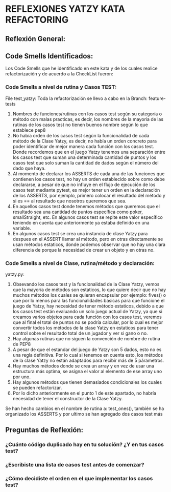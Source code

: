 # REFLEXIONES YATZY KATA REFACTORING

## Reflexión General:

## Code Smells Identificados:
Los Code Smells que he identificado en este kata y de los cuales realice refactorización y de acuerdo a la CheckList fueron:

### Code Smells a nivel de rutina y Casos TEST:
File test_yatzy: Toda la refactorización se llevo a cabo en la Branch: feature-tests
1. Nombres de funciones/rutinas con los casos test según su categoría o método con malas practicas, es decir, los nombres de la mayoria de las rutinas de los casos test no tienen buenos nombre según lo que establece pep8
2. No había orden de los casos test según la funcionalidad de cada método de la Clase Yatzy, es decir, no había un orden concreto para poder identificar de mejor manera cada función con los casos test. Donde recordemos que en el juego Yatzy tenemos una separación entre los casos test que suman una determinada cantidad de puntos y los casos test que solo suman la cantidad de dados según el número del dado que haya.
3. Al momento de declarar los ASSERTS de cada una de las funciones que contienen los casos test, no hay un orden establecido sobre como debe declararse, a pesar de que no influye en el flujo de ejecución de los casos test mediante pytest, es mejor tener un orden en la declaración de los ASSERTS, por ejemplo, primero colocar el resultado del método y si es == al resultado que nosotros queremos que sea.
4. En aquellos casos test donde tenemos métodos que queremos que el resultado sea una cantidad de puntos específica como poker, smallStraight, etc. En algunos casos test se repite este valor específico teniendo en cuenta que anteriormente ya estaba definido en una variable.
5. En algunos casos test se crea una instancia de clase Yatzy para despues en el ASSERT llamar al método, pero en otras directamente se usan métodos estaticos, donde podemos observar que no hay una clara diferencia de porque la necesidad de crear un objeto y en otras no.

### Code Smells a nivel de Clase, rutina/método y declaración:
yatzy.py:
1. Obsevando los casos test y la funcionalidad de la Clase Yatzy, vemos que la mayoría de métodos son estaticos, lo que quiere decir que no hay muchos métodos los cuales se quieran encapsular por ejemplo: fives() o que por lo menos para las funcionalidades basicas para que funcione el juego de Yatzy, hay necesidad de tener método estaticos, debido a que los casos test están evaluando un solo juego actual de Yatzy, ya que si creamos varios objetos para cada función con los casos test, veremos que al final el total de puntos no se podría calcular, por lo cual es mejor convertir todos los métodos de la clase Yatzy en estaticos para tener control sobre el resultado total de un jugador y ver si gano o no.
2. Hay algunas rutinas que no siguen la convención de nombre de rutina de PEP8
3. A pesar de que el estandar del juego de Yatzy son 5 dados, esto no es una regla definitiva. Por lo cual si tenemos en cuenta esto, los métodos de la clase Yatzy no están adaptados para recibir más de 5 párametros.
4. Hay muchos métodos donde se crea un array y en vez de usar una estructura más optima, se asigna el valor al elemento de ese array uno por uno.
5. Hay algunos métodos que tienen demasiados condicionales los cuales se pueden refactorizar.
6. Por lo dicho anteriormente en el punto 1 de este apartado, no habría necesidad de tener el constructor de la Clase Yatzy.


Se han hecho cambios en el nombre de rutina a: test_ones(), también se ha organizado los ASSERTS y por ultimo se han agregado dos casos test más

## Preguntas de Reflexión:

### ¿Cuánto código duplicado hay en tu solución? ¿Y en tus casos test?

### ¿Escribiste una lista de casos test antes de comenzar?
### ¿Cómo decidiste el orden en el que implementar los casos test? 